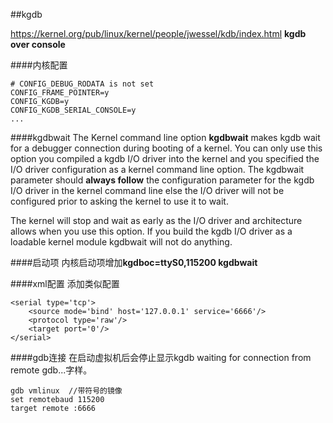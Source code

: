 ##kgdb

https://kernel.org/pub/linux/kernel/people/jwessel/kdb/index.html
**kgdb over console**

####内核配置
``` 
# CONFIG_DEBUG_RODATA is not set
CONFIG_FRAME_POINTER=y
CONFIG_KGDB=y
CONFIG_KGDB_SERIAL_CONSOLE=y
...
```
####kgdbwait
The Kernel command line option **kgdbwait** makes kgdb wait for a debugger connection during booting of a kernel. You can only use this option you compiled a kgdb I/O driver into the kernel and you specified the I/O driver configuration as a kernel command line option. The kgdbwait parameter should **always follow** the configuration parameter for the kgdb I/O driver in the kernel command line else the I/O driver will not be configured prior to asking the kernel to use it to wait.

The kernel will stop and wait as early as the I/O driver and architecture allows when you use this option. If you build the kgdb I/O driver as a loadable kernel module kgdbwait will not do anything.

####启动项
内核启动项增加**kgdboc=ttyS0,115200 kgdbwait**

####xml配置
添加类似配置
```
<serial type='tcp'>
    <source mode='bind' host='127.0.0.1' service='6666'/>
    <protocol type='raw'/>
    <target port='0'/>
</serial>
```
####gdb连接
在启动虚拟机后会停止显示kgdb waiting for connection from remote gdb...字样。
```
gdb vmlinux  //带符号的镜像
set remotebaud 115200
target remote :6666
```
